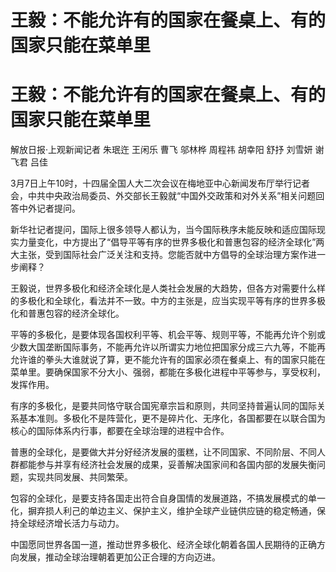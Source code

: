 # 王毅：不能允许有的国家在餐桌上、有的国家只能在菜单里

# 王毅：不能允许有的国家在餐桌上、有的国家只能在菜单里

解放日报·上观新闻记者 朱珉迕 王闲乐 曹飞 邬林桦 周程祎 胡幸阳 舒抒 刘雪妍 谢飞君 吕佳

3月7日上午10时，十四届全国人大二次会议在梅地亚中心新闻发布厅举行记者会，中共中央政治局委员、外交部长王毅就“中国外交政策和对外关系”相关问题回答中外记者提问。

新华社记者提问，国际上很多领导人都认为，当今国际秩序未能反映和适应国际现实力量变化，中方提出了“倡导平等有序的世界多极化和普惠包容的经济全球化”两大主张，受到国际社会广泛关注和支持。您能否就中方倡导的全球治理方案作进一步阐释？

王毅说，世界多极化和经济全球化是人类社会发展的大趋势，但各方对需要什么样的多极化和全球化，看法并不一致。中方的主张是，应当实现平等有序的世界多极化和普惠包容的经济全球化。

平等的多极化，是要体现各国权利平等、机会平等、规则平等，不能再允许个别或少数大国垄断国际事务，不能再允许以所谓实力地位把国家分成三六九等，不能再允许谁的拳头大谁就说了算，更不能允许有的国家必须在餐桌上、有的国家只能在菜单里。要确保国家不分大小、强弱，都能在多极化进程中平等参与，享受权利，发挥作用。

有序的多极化，是要共同恪守联合国宪章宗旨和原则，共同坚持普遍认同的国际关系基本准则。多极化不是阵营化，更不是碎片化、无序化，各国都要在以联合国为核心的国际体系内行事，都要在全球治理的进程中合作。

普惠的全球化，是要做大并分好经济发展的蛋糕，让不同国家、不同阶层、不同人群都能参与并享有经济社会发展的成果，妥善解决国家间和各国内部的发展失衡问题，实现共同发展、共同繁荣。

包容的全球化，是要支持各国走出符合自身国情的发展道路，不搞发展模式的单一化，摒弃损人利己的单边主义、保护主义，维护全球产业链供应链的稳定畅通，保持全球经济增长活力与动力。

中国愿同世界各国一道，推动世界多极化、经济全球化朝着各国人民期待的正确方向发展，推动全球治理朝着更加公正合理的方向迈进。


